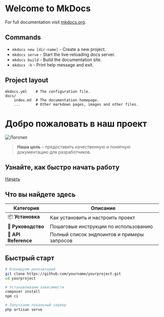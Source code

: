# Welcome to MkDocs

For full documentation visit [mkdocs.org](https://www.mkdocs.org).

## Commands

* `mkdocs new [dir-name]` - Create a new project.
* `mkdocs serve` - Start the live-reloading docs server.
* `mkdocs build` - Build the documentation site.
* `mkdocs -h` - Print help message and exit.

## Project layout

    mkdocs.yml    # The configuration file.
    docs/
        index.md  # The documentation homepage.
        ...       # Other markdown pages, images and other files.
# Добро пожаловать в наш проект

![Логотип](assets/logo.png)

> **Наша цель** – предоставить качественную и понятную документацию для разработчиков.

<div class="hero" style="background-image:url('assets/hero-bg.jpg');">
  <h2>Узнайте, как быстро начать работу</h2>
  <p><a href="#getting-started" class="md-button md-primary">Начать</a></p>
</div>

## Что вы найдете здесь

| Категория | Описание |
|-----------|----------|
| 📦 **Установка** | Как установить и настроить проект |
| 🚀 **Руководство** | Пошаговые инструкции по использованию |
| 🔧 **API Reference** | Полный список эндпоинтов и примеры запросов |

## Быстрый старт

```bash
# Клонируем репозиторий
git clone https://github.com/yourname/yourproject.git
cd yourproject

# Устанавливаем зависимости
composer install
npm ci

# Запускаем локальный сервер
php artisan serve
```

